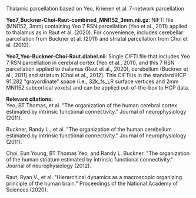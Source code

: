 Thalamic parcellation based on Yeo, Krienen et al. 7-network parcellation

**Yeo7_Buckner-Choi-Raut-combined_MNI152_3mm.nii.gz**: NIFTI file (MNI152, 3mm) containing Yeo 7 RSN parcellation (Yeo et al., 2011) applied to thalamus as in Raut et al. (2020). For convenience, includes cerebellar parcellation from Buckner et al. (2011) and striatal parcellation from Choi et al. (2012).

**Yeo7_Yeo-Buckner-Choi-Raut.dlabel.nii**: Single CIFTI file that includes Yeo 7 RSN parcellation in cerebral cortex (Yeo et al., 2011), and this 7 RSN parcellation applied to thalamus (Raut et al., 2020), cerebellum (Buckner et al., 2011) and striatum (Choi et al., 2012). This CIFTI is in the standard HCP 91,282 "grayordinate" space (i.e., 32k_fs_LR surface vertices and 2mm MNI152 subcortical voxels) and can be applied out-of-the-box to HCP data.

**Relevant citations:** \
Yeo, BT Thomas, et al. "The organization of the human cerebral cortex estimated by intrinsic functional connectivity." Journal of neurophysiology (2011).

Buckner, Randy L., et al. "The organization of the human cerebellum estimated by intrinsic functional connectivity." Journal of neurophysiology (2011).

Choi, Eun Young, BT Thomas Yeo, and Randy L. Buckner. "The organization of the human striatum estimated by intrinsic functional connectivity." Journal of neurophysiology (2012).

Raut, Ryan V., et al. "Hierarchical dynamics as a macroscopic organizing principle of the human brain." Proceedings of the National Academy of Sciences (2020).
